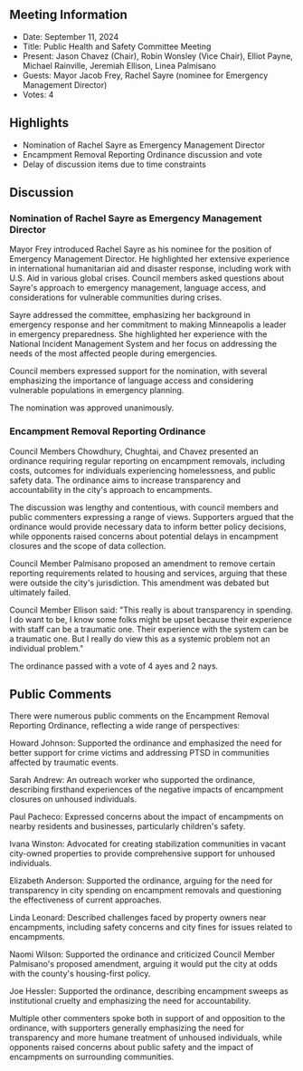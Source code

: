 ## Meeting Information

- Date: September 11, 2024
- Title: Public Health and Safety Committee Meeting
- Present: Jason Chavez (Chair), Robin Wonsley (Vice Chair), Elliot Payne, Michael Rainville, Jeremiah Ellison, Linea Palmisano
- Guests: Mayor Jacob Frey, Rachel Sayre (nominee for Emergency Management Director)
- Votes: 4

## Highlights

- Nomination of Rachel Sayre as Emergency Management Director
- Encampment Removal Reporting Ordinance discussion and vote
- Delay of discussion items due to time constraints

## Discussion

### Nomination of Rachel Sayre as Emergency Management Director

Mayor Frey introduced Rachel Sayre as his nominee for the position of Emergency Management Director. He highlighted her extensive experience in international humanitarian aid and disaster response, including work with U.S. Aid in various global crises. Council members asked questions about Sayre's approach to emergency management, language access, and considerations for vulnerable communities during crises.

Sayre addressed the committee, emphasizing her background in emergency response and her commitment to making Minneapolis a leader in emergency preparedness. She highlighted her experience with the National Incident Management System and her focus on addressing the needs of the most affected people during emergencies.

Council members expressed support for the nomination, with several emphasizing the importance of language access and considering vulnerable populations in emergency planning.

The nomination was approved unanimously.

### Encampment Removal Reporting Ordinance

Council Members Chowdhury, Chughtai, and Chavez presented an ordinance requiring regular reporting on encampment removals, including costs, outcomes for individuals experiencing homelessness, and public safety data. The ordinance aims to increase transparency and accountability in the city's approach to encampments.

The discussion was lengthy and contentious, with council members and public commenters expressing a range of views. Supporters argued that the ordinance would provide necessary data to inform better policy decisions, while opponents raised concerns about potential delays in encampment closures and the scope of data collection.

Council Member Palmisano proposed an amendment to remove certain reporting requirements related to housing and services, arguing that these were outside the city's jurisdiction. This amendment was debated but ultimately failed.

Council Member Ellison said: "This really is about transparency in spending. I do want to be, I know some folks might be upset because their experience with staff can be a traumatic one. Their experience with the system can be a traumatic one. But I really do view this as a systemic problem not an individual problem."

The ordinance passed with a vote of 4 ayes and 2 nays.

## Public Comments

There were numerous public comments on the Encampment Removal Reporting Ordinance, reflecting a wide range of perspectives:

Howard Johnson: Supported the ordinance and emphasized the need for better support for crime victims and addressing PTSD in communities affected by traumatic events.

Sarah Andrew: An outreach worker who supported the ordinance, describing firsthand experiences of the negative impacts of encampment closures on unhoused individuals.

Paul Pacheco: Expressed concerns about the impact of encampments on nearby residents and businesses, particularly children's safety.

Ivana Winston: Advocated for creating stabilization communities in vacant city-owned properties to provide comprehensive support for unhoused individuals.

Elizabeth Anderson: Supported the ordinance, arguing for the need for transparency in city spending on encampment removals and questioning the effectiveness of current approaches.

Linda Leonard: Described challenges faced by property owners near encampments, including safety concerns and city fines for issues related to encampments.

Naomi Wilson: Supported the ordinance and criticized Council Member Palmisano's proposed amendment, arguing it would put the city at odds with the county's housing-first policy.

Joe Hessler: Supported the ordinance, describing encampment sweeps as institutional cruelty and emphasizing the need for accountability.

Multiple other commenters spoke both in support of and opposition to the ordinance, with supporters generally emphasizing the need for transparency and more humane treatment of unhoused individuals, while opponents raised concerns about public safety and the impact of encampments on surrounding communities.
